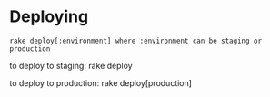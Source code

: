 # Deploying

    rake deploy[:environment] where :environment can be staging or production

to deploy to staging:
    rake deploy

to deploy to production:
    rake deploy[production]

